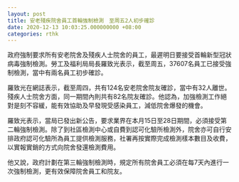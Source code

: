 ```yaml
---
layout: post
title: 安老殘疾院舍員工首輪強制檢測　至周五2人初步確診
date: 2020-12-13 10:03:25.000000000 +08:00
categories: rthk
---
```


政府強制要求所有安老院舍及殘疾人士院舍的員工，最遲明日要接受首輪新型冠狀病毒強制檢測。勞工及福利局局長羅致光表示，截至周五，37607名員工已接受強制檢測，當中有兩名員工初步確診。

羅致光在網誌表示，截至周四，共有124名安老院舍院友確診，當中有32人離世。殘疾人士院舍方面，同一期間內則共有82名院友確診。他認為，加強檢測工作絕對是刻不容緩，能有效協助及早發現受感染員工，減低院舍爆發的機會。

羅致光表示，當局已發出新公告，要求業界在本月15日至28日期間，必須接受第二輪強制檢測。除了到社區檢測中心或自費到認可化驗所檢測外，院舍亦可自行安排政府認可化驗所為員工提供檢測服務，社署再按實際完成檢測樣本數目及收費，以實報實銷的方式向院舍發還檢測費用。

他又說，政府計劃在第三輪強制檢測時，規定所有院舍員工必須在每7天內進行一次強制檢測，更有效保障院舍員工和院友。
